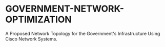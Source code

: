 # GOVERNMENT-NETWORK-OPTIMIZATION
A Proposed Network Topology for the Government's Infrastructure Using Cisco Network Systems.
